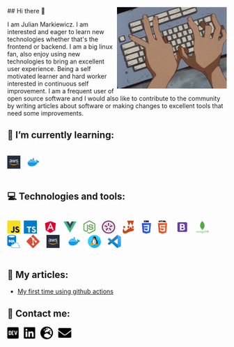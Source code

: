 <img src="./assets/typing.gif" width="50%" align="right" />
## Hi there 👋

I am Julian Markiewicz. I am interested and eager to learn new technologies whether that's the frontend or backend. I am a big linux fan, also enjoy using new technologies to bring an excellent user experience. Being a self motivated learner and hard worker interested in continuous self improvement. I am a frequent user of open source software and I would also like to contribute to the community by writing articles about software or making changes to excellent tools that need some improvements.


## 🌱 I’m currently learning:

<br><img alt="AWS" title="AWS" src="./assets/skills_and_tools/aws.png" height="30">&nbsp;&nbsp;&nbsp;&nbsp;<img alt="docker" title="docker" src="./assets/skills_and_tools/docker.png" height="30">&nbsp;&nbsp;&nbsp;&nbsp;<br><br>


## 💻 Technologies and tools:

<br><img alt="JavaScript" title="JavaScript" src="./assets/skills_and_tools/javascript.png" height="30">&nbsp;&nbsp;<img alt="TypeScript" title="TypeScript" src="./assets/skills_and_tools/typescript.png" height="30">&nbsp;&nbsp;&nbsp;&nbsp;<img alt="Angular" title="Angular" src="./assets/skills_and_tools/angular.png" height="30">&nbsp;&nbsp;&nbsp;&nbsp;<img alt="vue.js" title="vue.js" src="./assets/skills_and_tools/vue.png" height="30">&nbsp;&nbsp;&nbsp;&nbsp;<img alt="Node.js" title="Node.js" src="./assets/skills_and_tools/node_js.png" height="30">&nbsp;&nbsp;&nbsp;&nbsp;<img alt="jasmine" title="jasmine" src="./assets/skills_and_tools/jasmine.png" height="30">&nbsp;&nbsp;&nbsp;&nbsp;<img alt="jest" title="jest" src="./assets/skills_and_tools/jest.png" height="30">&nbsp;&nbsp;&nbsp;&nbsp;<img alt="CSS" title="CSS" src="./assets/skills_and_tools/css.png" height="30">&nbsp;&nbsp;&nbsp;&nbsp;<img alt="HTML" title="HTML" src="./assets/skills_and_tools/html.png" height="30">&nbsp;&nbsp;&nbsp;&nbsp;
<img alt="bootstrap" title="bootstrap" src="./assets/skills_and_tools/bootstrap.png" height="30">&nbsp;&nbsp;&nbsp;&nbsp;<img alt="mongoDB" title="mongoDB" src="./assets/skills_and_tools/mongodb.png" height="30">&nbsp;&nbsp;&nbsp;&nbsp;<img alt="SQL" title="SQL" src="./assets/skills_and_tools/sql.png" height="30">&nbsp;&nbsp;&nbsp;&nbsp;<img alt="Git" title="Git" src="./assets/skills_and_tools/git.png" height="30">&nbsp;&nbsp;&nbsp;&nbsp;<img alt="AWS" title="AWS" src="./assets/skills_and_tools/aws.png" height="30">&nbsp;&nbsp;&nbsp;&nbsp;
<img alt="docker" title="docker" src="./assets/skills_and_tools/docker.png" height="30">&nbsp;&nbsp;&nbsp;&nbsp;<img alt="linux" title="linux" src="./assets/skills_and_tools/linux.png" height="30">&nbsp;&nbsp;&nbsp;&nbsp;<img alt="VS Code" title="VS Code" src="./assets/skills_and_tools/vs_code.png" height="30">&nbsp;&nbsp;&nbsp;&nbsp;<br><br>


## 📰 My articles:

- [My first time using github actions](https://dev.to/markiewiczjulian/my-first-time-using-github-actions-4kcd)


## 📠 Contact me:

<a href="https://dev.to/markiewiczjulian"><img height="30" src="./assets/dev-brands.png"></a>&nbsp;&nbsp;
<a href="https://www.linkedin.com/in/julian-markiewicz-628860191/"><img height="30" src="./assets/linkedin-brands.png"></a>&nbsp;&nbsp;
<a href="https://markiewiczjulian.github.io/"><img height="30" src="./assets/globe-europe-solid.png"></a>&nbsp;&nbsp;
<a href="mailto:markiewicz.julian@gmail.com"><img height="30" src="./assets/envelope-solid.png"></a>&nbsp;&nbsp;
